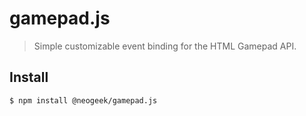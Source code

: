 # gamepad.js

> Simple customizable event binding for the HTML Gamepad API.

## Install

```bash
$ npm install @neogeek/gamepad.js
```
